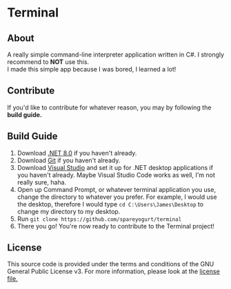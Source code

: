 # Terminal
## About
A really simple command-line interpreter application written in C#. I strongly recommend to <strong>NOT</strong> use this.</br>
I made this simple app because I was bored, I learned a lot!
## Contribute
If you'd like to contribute for whatever reason, you may by following the **build guide.**
## Build Guide
1. Download [.NET 8.0](https://dotnet.microsoft.com/en-us/download/dotnet/8.0) if you haven't already.
2. Download [Git](https://git-scm.com/) if you haven't already.
3. Download [Visual Studio](https://visualstudio.microsoft.com/) and set it up for .NET desktop applications if you haven't already. Maybe Visual Studio Code works as well, I'm not really sure, haha.
4. Open up Command Prompt, or whatever terminal application you use, change the directory to whatever you prefer. For example, I would use the desktop, therefore I would type `cd C:\Users\James\Desktop` to change my directory to my desktop.
5. Run `git clone https://github.com/spareyogurt/terminal`
6. There you go! You're now ready to contribute to the Terminal project!
## License
This source code is provided under the terms and conditions of the GNU General Public License v3. For more information, please look at the [license file.](LICENSE.txt)
